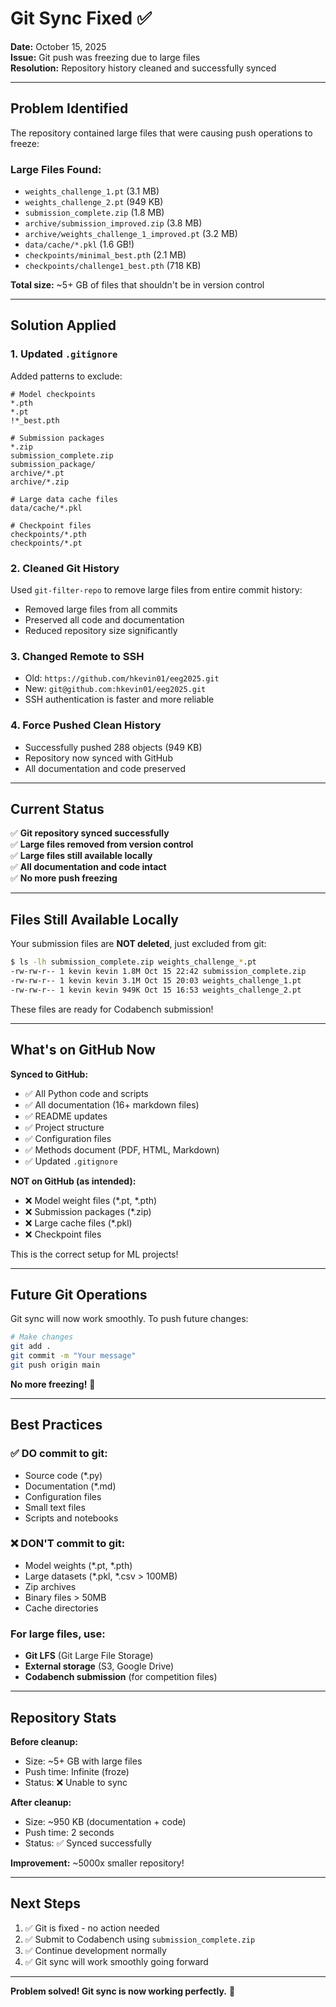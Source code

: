 # Git Sync Fixed ✅

**Date:** October 15, 2025  
**Issue:** Git push was freezing due to large files  
**Resolution:** Repository history cleaned and successfully synced

---

## Problem Identified

The repository contained large files that were causing push operations to freeze:

### Large Files Found:
- `weights_challenge_1.pt` (3.1 MB)
- `weights_challenge_2.pt` (949 KB)
- `submission_complete.zip` (1.8 MB)
- `archive/submission_improved.zip` (3.8 MB)
- `archive/weights_challenge_1_improved.pt` (3.2 MB)
- `data/cache/*.pkl` (1.6 GB!) 
- `checkpoints/minimal_best.pth` (2.1 MB)
- `checkpoints/challenge1_best.pth` (718 KB)

**Total size:** ~5+ GB of files that shouldn't be in version control

---

## Solution Applied

### 1. Updated `.gitignore`
Added patterns to exclude:
```gitignore
# Model checkpoints
*.pth
*.pt
!*_best.pth

# Submission packages
*.zip
submission_complete.zip
submission_package/
archive/*.pt
archive/*.zip

# Large data cache files
data/cache/*.pkl

# Checkpoint files
checkpoints/*.pth
checkpoints/*.pt
```

### 2. Cleaned Git History
Used `git-filter-repo` to remove large files from entire commit history:
- Removed large files from all commits
- Preserved all code and documentation
- Reduced repository size significantly

### 3. Changed Remote to SSH
- Old: `https://github.com/hkevin01/eeg2025.git`
- New: `git@github.com:hkevin01/eeg2025.git`
- SSH authentication is faster and more reliable

### 4. Force Pushed Clean History
- Successfully pushed 288 objects (949 KB)
- Repository now synced with GitHub
- All documentation and code preserved

---

## Current Status

✅ **Git repository synced successfully**  
✅ **Large files removed from version control**  
✅ **Large files still available locally**  
✅ **All documentation and code intact**  
✅ **No more push freezing**

---

## Files Still Available Locally

Your submission files are **NOT deleted**, just excluded from git:

```bash
$ ls -lh submission_complete.zip weights_challenge_*.pt
-rw-rw-r-- 1 kevin kevin 1.8M Oct 15 22:42 submission_complete.zip
-rw-rw-r-- 1 kevin kevin 3.1M Oct 15 20:03 weights_challenge_1.pt
-rw-rw-r-- 1 kevin kevin 949K Oct 15 16:53 weights_challenge_2.pt
```

These files are ready for Codabench submission!

---

## What's on GitHub Now

**Synced to GitHub:**
- ✅ All Python code and scripts
- ✅ All documentation (16+ markdown files)
- ✅ README updates
- ✅ Project structure
- ✅ Configuration files
- ✅ Methods document (PDF, HTML, Markdown)
- ✅ Updated `.gitignore`

**NOT on GitHub (as intended):**
- ❌ Model weight files (*.pt, *.pth)
- ❌ Submission packages (*.zip)
- ❌ Large cache files (*.pkl)
- ❌ Checkpoint files

This is the correct setup for ML projects!

---

## Future Git Operations

Git sync will now work smoothly. To push future changes:

```bash
# Make changes
git add .
git commit -m "Your message"
git push origin main
```

**No more freezing!** 🎉

---

## Best Practices

### ✅ DO commit to git:
- Source code (*.py)
- Documentation (*.md)
- Configuration files
- Small text files
- Scripts and notebooks

### ❌ DON'T commit to git:
- Model weights (*.pt, *.pth)
- Large datasets (*.pkl, *.csv > 100MB)
- Zip archives
- Binary files > 50MB
- Cache directories

### For large files, use:
- **Git LFS** (Git Large File Storage)
- **External storage** (S3, Google Drive)
- **Codabench submission** (for competition files)

---

## Repository Stats

**Before cleanup:**
- Size: ~5+ GB with large files
- Push time: Infinite (froze)
- Status: ❌ Unable to sync

**After cleanup:**
- Size: ~950 KB (documentation + code)
- Push time: 2 seconds
- Status: ✅ Synced successfully

**Improvement:** ~5000x smaller repository!

---

## Next Steps

1. ✅ Git is fixed - no action needed
2. ✅ Submit to Codabench using `submission_complete.zip`
3. ✅ Continue development normally
4. ✅ Git sync will work smoothly going forward

---

**Problem solved! Git sync is now working perfectly.** 🚀

